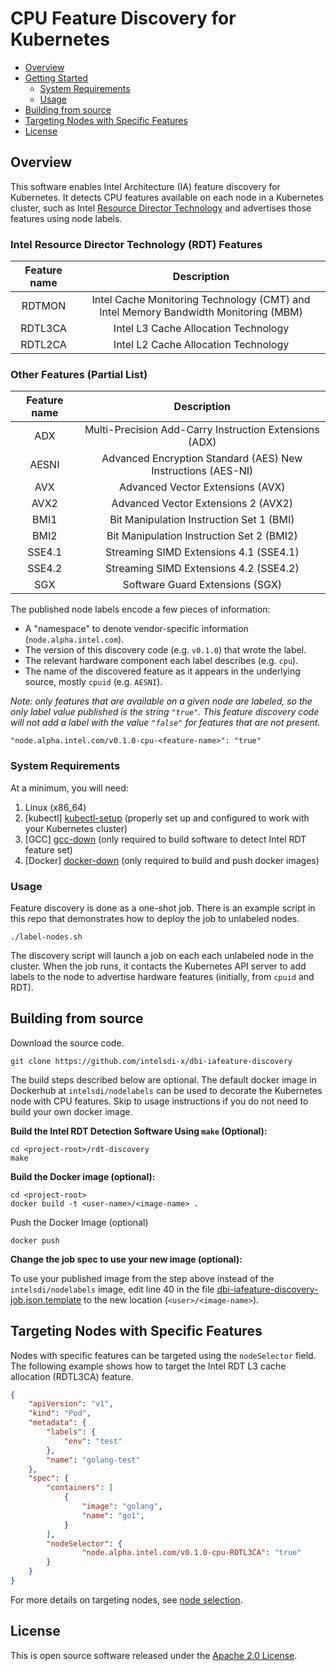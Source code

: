 # CPU Feature Discovery for Kubernetes

- [Overview](#overview)
- [Getting Started](#getting-started)
  * [System Requirements](#system-requirements)
  * [Usage](#usage)
- [Building from source](#building-from-source)
- [Targeting Nodes with Specific Features](#targeting-nodes-with-specific-features)
- [License](#license)

## Overview

This software enables Intel Architecture (IA) feature discovery for Kubernetes.
It detects CPU features available on each node in a Kubernetes cluster, such as
Intel [Resource Director Technology][intel-rdt] and advertises those
features using node labels.

### Intel Resource Director Technology (RDT) Features

| Feature name   | Description                                                                         |
| :------------: | :---------------------------------------------------------------------------------: |
| RDTMON         | Intel Cache Monitoring Technology (CMT) and Intel Memory Bandwidth Monitoring (MBM)
| RDTL3CA        | Intel L3 Cache Allocation Technology
| RDTL2CA        | Intel L2 Cache Allocation Technology

### Other Features (Partial List)

| Feature name   | Description                                                  |
| :------------: | :----------------------------------------------------------: |
| ADX            | Multi-Precision Add-Carry Instruction Extensions (ADX)
| AESNI          | Advanced Encryption Standard (AES) New Instructions (AES-NI)
| AVX            | Advanced Vector Extensions (AVX)
| AVX2           | Advanced Vector Extensions 2 (AVX2)
| BMI1           | Bit Manipulation Instruction Set 1 (BMI)
| BMI2           | Bit Manipulation Instruction Set 2 (BMI2)
| SSE4.1         | Streaming SIMD Extensions 4.1 (SSE4.1)
| SSE4.2         | Streaming SIMD Extensions 4.2 (SSE4.2)
| SGX            | Software Guard Extensions (SGX)

The published node labels encode a few pieces of information:

- A "namespace" to denote vendor-specific information
  (`node.alpha.intel.com`).
- The version of this discovery code (e.g. `v0.1.0`) that wrote the
  label.
- The relevant hardware component each label describes (e.g. `cpu`).
- The name of the discovered feature as it appears in the underlying
  source, mostly `cpuid` (e.g. `AESNI`).

_Note: only features that are available on a given node are labeled, so the
only label value published is the string `"true"`. This feature discovery code
will not add a label with the value `"false"` for features that are not
present._

```
"node.alpha.intel.com/v0.1.0-cpu-<feature-name>": "true"
```

### System Requirements

At a minimum, you will need:

1. Linux (x86_64)
1. [kubectl] [kubectl-setup] (properly set up and configured to work with your Kubernetes cluster)
1. [GCC] [gcc-down] (only required to build software to detect Intel RDT feature set)
1. [Docker] [docker-down] (only required to build and push docker images)

### Usage

Feature discovery is done as a one-shot job. There is an example script in this
repo that demonstrates how to deploy the job to unlabeled nodes.

```
./label-nodes.sh
```

The discovery script will launch a job on each each unlabeled node in the
cluster. When the job runs, it contacts the Kubernetes API server to add
labels to the node to advertise hardware features (initially, from `cpuid` and
RDT).

## Building from source

Download the source code.

```
git clone https://github.com/intelsdi-x/dbi-iafeature-discovery
```

The build steps described below are optional. The default docker image in
Dockerhub at `intelsdi/nodelabels` can be used to decorate the Kubernetes node
with CPU features. Skip to usage instructions if you do not need to build your
own docker image.

**Build the Intel RDT Detection Software Using `make` (Optional):**

```
cd <project-root>/rdt-discovery
make
```

**Build the Docker image (optional):**

```
cd <project-root>
docker build -t <user-name>/<image-name> .
```

Push the Docker Image (optional)

```
docker push
```

**Change the job spec to use your new image (optional):**

To use your published image from the step above instead of the
`intelsdi/nodelabels` image, edit line 40 in the file
[dbi-iafeature-discovery-job.json.template](dbi-iafeature-discovery-job.json.template) to
the new location (`<user>/<image-name>`).

## Targeting Nodes with Specific Features

Nodes with specific features can be targeted using the `nodeSelector` field. The following example shows
how to target the Intel RDT L3 cache allocation (RDTL3CA) feature.

```json
{
    "apiVersion": "v1",
    "kind": "Pod",
    "metadata": {
        "labels": {
            "env": "test"
        },
        "name": "golang-test"
    },
    "spec": {
        "containers": [
            {
                "image": "golang",
                "name": "go1",
            }
        ],
        "nodeSelector": {
                "node.alpha.intel.com/v0.1.0-cpu-RDTL3CA": "true"
        }
    }
}
```

For more details on targeting nodes, see [node selection][node-sel].


## License

This is open source software released under the [Apache 2.0 License](LICENSE).

<!-- Links -->
[intel-rdt]: http://www.intel.com/content/www/us/en/architecture-and-technology/resource-director-technology.html
[docker-down]: https://docs.docker.com/engine/installation/
[golang-down]: https://golang.org/dl/
[gcc-down]: https://gcc.gnu.org/
[kubectl-setup]: https://coreos.com/kubernetes/docs/latest/configure-kubectl.html
[balaji-github]: https://github.com/balajismaniam
[node-sel]: http://kubernetes.io/docs/user-guide/node-selection/ 
